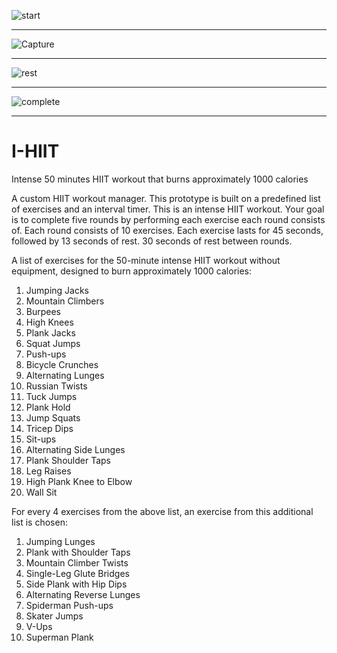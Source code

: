 ![start](https://github.com/IMAD-Majid/I-HIIT/assets/137281672/f656ca0d-f2af-4670-ba0d-ec5fac516bd9)
<hr>

![Capture](https://github.com/IMAD-Majid/I-HIIT/assets/137281672/7cd199bf-20ba-4d1d-b196-6039f722e2fb)
<hr>

![rest](https://github.com/IMAD-Majid/I-HIIT/assets/137281672/72f36064-8968-4568-8435-6a8bac6bed62)
<hr>

![complete](https://github.com/IMAD-Majid/I-HIIT/assets/137281672/6b4d6cbd-577f-43ee-8793-c606ba941ce0)
<hr>

# I-HIIT

Intense 50 minutes HIIT workout that burns approximately 1000 calories

A custom HIIT workout manager.
This prototype is built on a predefined list of exercises and an interval timer.
This is an intense HIIT workout.
Your goal is to complete five rounds by performing each exercise each round consists of.
Each round consists of 10 exercises.
Each exercise lasts for 45 seconds, followed by 13 seconds of rest.
30 seconds of rest between rounds.

A list of exercises for the 50-minute intense HIIT workout without equipment, designed to burn approximately 1000 calories:
1. Jumping Jacks
2. Mountain Climbers
3. Burpees
4. High Knees
5. Plank Jacks
6. Squat Jumps
7. Push-ups
8. Bicycle Crunches
9. Alternating Lunges
10. Russian Twists
11. Tuck Jumps
12. Plank Hold
13. Jump Squats
14. Tricep Dips
15. Sit-ups
16. Alternating Side Lunges
17. Plank Shoulder Taps
18. Leg Raises
19. High Plank Knee to Elbow
20. Wall Sit

For every 4 exercises from the above list, an exercise from this additional list is chosen:
1. Jumping Lunges
2. Plank with Shoulder Taps
3. Mountain Climber Twists
4. Single-Leg Glute Bridges
5. Side Plank with Hip Dips
6. Alternating Reverse Lunges
7. Spiderman Push-ups
8. Skater Jumps
9. V-Ups
10. Superman Plank
